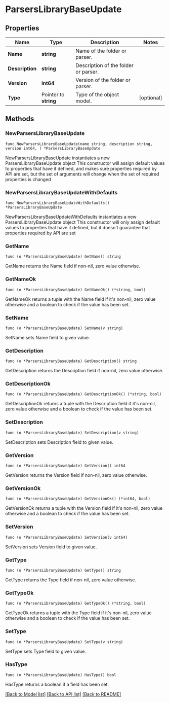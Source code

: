 # ParsersLibraryBaseUpdate

## Properties

Name | Type | Description | Notes
------------ | ------------- | ------------- | -------------
**Name** | **string** | Name of the folder or parser. | 
**Description** | **string** | Description of the folder or parser. | 
**Version** | **int64** | Version of the folder or parser. | 
**Type** | Pointer to **string** | Type of the object model. | [optional] 

## Methods

### NewParsersLibraryBaseUpdate

`func NewParsersLibraryBaseUpdate(name string, description string, version int64, ) *ParsersLibraryBaseUpdate`

NewParsersLibraryBaseUpdate instantiates a new ParsersLibraryBaseUpdate object
This constructor will assign default values to properties that have it defined,
and makes sure properties required by API are set, but the set of arguments
will change when the set of required properties is changed

### NewParsersLibraryBaseUpdateWithDefaults

`func NewParsersLibraryBaseUpdateWithDefaults() *ParsersLibraryBaseUpdate`

NewParsersLibraryBaseUpdateWithDefaults instantiates a new ParsersLibraryBaseUpdate object
This constructor will only assign default values to properties that have it defined,
but it doesn't guarantee that properties required by API are set

### GetName

`func (o *ParsersLibraryBaseUpdate) GetName() string`

GetName returns the Name field if non-nil, zero value otherwise.

### GetNameOk

`func (o *ParsersLibraryBaseUpdate) GetNameOk() (*string, bool)`

GetNameOk returns a tuple with the Name field if it's non-nil, zero value otherwise
and a boolean to check if the value has been set.

### SetName

`func (o *ParsersLibraryBaseUpdate) SetName(v string)`

SetName sets Name field to given value.


### GetDescription

`func (o *ParsersLibraryBaseUpdate) GetDescription() string`

GetDescription returns the Description field if non-nil, zero value otherwise.

### GetDescriptionOk

`func (o *ParsersLibraryBaseUpdate) GetDescriptionOk() (*string, bool)`

GetDescriptionOk returns a tuple with the Description field if it's non-nil, zero value otherwise
and a boolean to check if the value has been set.

### SetDescription

`func (o *ParsersLibraryBaseUpdate) SetDescription(v string)`

SetDescription sets Description field to given value.


### GetVersion

`func (o *ParsersLibraryBaseUpdate) GetVersion() int64`

GetVersion returns the Version field if non-nil, zero value otherwise.

### GetVersionOk

`func (o *ParsersLibraryBaseUpdate) GetVersionOk() (*int64, bool)`

GetVersionOk returns a tuple with the Version field if it's non-nil, zero value otherwise
and a boolean to check if the value has been set.

### SetVersion

`func (o *ParsersLibraryBaseUpdate) SetVersion(v int64)`

SetVersion sets Version field to given value.


### GetType

`func (o *ParsersLibraryBaseUpdate) GetType() string`

GetType returns the Type field if non-nil, zero value otherwise.

### GetTypeOk

`func (o *ParsersLibraryBaseUpdate) GetTypeOk() (*string, bool)`

GetTypeOk returns a tuple with the Type field if it's non-nil, zero value otherwise
and a boolean to check if the value has been set.

### SetType

`func (o *ParsersLibraryBaseUpdate) SetType(v string)`

SetType sets Type field to given value.

### HasType

`func (o *ParsersLibraryBaseUpdate) HasType() bool`

HasType returns a boolean if a field has been set.


[[Back to Model list]](../README.md#documentation-for-models) [[Back to API list]](../README.md#documentation-for-api-endpoints) [[Back to README]](../README.md)


